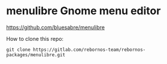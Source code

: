 # menulibre Gnome menu editor

https://github.com/bluesabre/menulibre

How to clone this repo:

```
git clone https://gitlab.com/rebornos-team/rebornos-packages/menulibre.git
```
